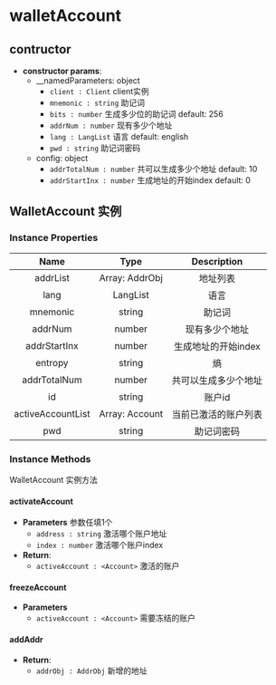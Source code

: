 # walletAccount

## contructor

- **constructor params**: 
    - __namedParameters: object
        * `client : Client` client实例
        * `mnemonic : string` 助记词
        * `bits : number` 生成多少位的助记词 default: 256
        * `addrNum : number` 现有多少个地址
        * `lang : LangList` 语言 default: english
        * `pwd : string` 助记词密码
    - config: object
        * `addrTotalNum : number` 共可以生成多少个地址 default: 10
        * `addrStartInx : number` 生成地址的开始index default: 0

## WalletAccount 实例

### Instance Properties

|  Name  | Type | Description |
|:------------:|:-----:|:-----:|
| addrList | Array: AddrObj | 地址列表 |
| lang | LangList | 语言 |
| mnemonic | string | 助记词 |
| addrNum | number | 现有多少个地址 |
| addrStartInx | number | 生成地址的开始index |
| entropy | string | 熵 |
| addrTotalNum | number | 共可以生成多少个地址 |
| id | string | 账户id |
| activeAccountList | Array: Account | 当前已激活的账户列表 |
| pwd | string | 助记词密码 |

### Instance Methods
WalletAccount 实例方法

#### activateAccount

- **Parameters** 参数任填1个
    * `address : string` 激活哪个账户地址
    * `index : number` 激活哪个账户index
- **Return**:
    * `activeAccount : <Account>` 激活的账户

#### freezeAccount

- **Parameters** 
    * `activeAccount : <Account>` 需要冻结的账户

#### addAddr

- **Return**:
    * `addrObj : AddrObj` 新增的地址
